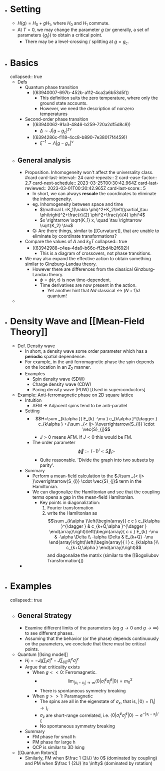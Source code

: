 - # Setting
	- $H(g)=H_0+g H_1$, where $H_0$ and $H_1$ commute.
	- At $T=0$, we may change the parameter $g$ (or generally, a set of parameters $\{g_j\}$) to obtain a critical point.
		- There may be a level-crossing / splitting at $g=g_c$.
- # Basics
  collapsed:: true
	- Defs
		- Quantum phase transition
			- ((63940007-697b-452b-a112-4ca2a6b53d5f))
				- This definition suits the zero temperature, where only the ground state accounts.
				- However, we need the description of nonzero temperatures
		- Second-order phase transition
			- ((63940062-91a3-4846-b259-720a2df5d8c9))
				- $\Delta \sim J\left|g-g_c\right|^{z v}$
			- ((6394286c-f118-4cc8-b890-7e38017f4459))
				- $\xi^{-1} \sim \Lambda\left|g-g_c\right|^v$
	- ## General analysis
		- Proposition. Inhomogeneity won't affect the universality class. #card
		  card-last-interval:: 24
		  card-repeats:: 2
		  card-ease-factor:: 2.7
		  card-next-schedule:: 2023-03-25T00:30:42.964Z
		  card-last-reviewed:: 2023-03-01T00:30:42.965Z
		  card-last-score:: 5
			- In short, we can always **rescale** the coordinates to eliminate the inhomogeneity.
			- eg. Inhomogeneity between space and time
				- $\mathcal L=K_1(\nabla \phi)^2+K_2\left(\partial_\tau \phi\right)^2+\frac{r}{2} \phi^2+\frac{y}{4} \phi^4$
				- $x \rightarrow \sqrt{K_1} x, \quad \tau \rightarrow \sqrt{K_2} \tau$
			- Q: Are there things, similar to [[Curvature]], that are unable to eliminate by coordinate transformations?
		- Compare the values of $\Delta$ and $k_B T$
		  collapsed:: true
			- ((63942988-c4ea-4da9-b66c-ff2bd4b2f692))
				- This is a diagram of crossovers, not phase transitions.
		- We may also expand the effective action to obtain something similar to Ginzburg-Landau theory.
			- However there are differences from the classical Ginzburg-Landau theory.
				- $\phi=\phi(r,\tau)$ is now time-dependent.
				- Time derivatives are now present in the action.
					- Yet another hint that $Nd$ classical <-> $(N+1)d$ quantum!
	-
- # Density Wave and [[Mean-Field Theory]]
	- Def. Density wave
		- In short, a density wave some order parameter which has a **periodic** spatial dependence.
		- For example, in the anti ferromagnetic phase the spin depends on the location in an $Z_2$ manner.
		- Examples
			- Spin density wave (SDW)
			- Charge density wave (CDW)
			- Paring density wave (PDW) [Used in superconductors]
	- Example: Anti-ferromagnetic phase on 2D square lattice
		- Intuition
			- AFM -> Adjacent spins tend to be anti-parallel
		- Setting
			- $$H=\sum _{k\alpha }( E_{k} -\mu ) c_{k\alpha }^{\dagger } c_{k\alpha } +J\sum _{< ij> }\overrightarrow{S_{i}} \cdot \vec{S}_{j}$$
				- $J>0$ means AFM. If $J<0$ this would be FM.
			- The order parameter
			  $$\vec{\phi } :=( -1)^{i}< \vec{S}_{i}> $$
				- Quite reasonable. 'Divide the graph into two subsets by parity'.
		- Summary
			- Perform a mean-field calculation to the $J\sum _{< ij> }\overrightarrow{S_{i}} \cdot \vec{S}_{j}$ term in the Hamiltonian.
			- We can diagonalize the Hamiltonian and see that the coupling terms opens a gap in the mean-field Hamiltonian.
				- Key points in diagonalization:
				  1. Fourier transformation
				  2. write the Hamiltonian as 
				  $$\sum _{k\alpha }\left(\begin{array}{ c c }
				  c_{k\alpha }^{\dagger } & c_{k+Q,\alpha }^{\dagger }
				  \end{array}\right)\left(\begin{array}{ c c }
				  E_{k} -\mu  & -\alpha \Delta \\
				  -\alpha \Delta  & E_{k+Q} -\mu 
				  \end{array}\right)\left(\begin{array}{ l }
				  c_{k\alpha }\\
				  c_{k+Q,\alpha }
				  \end{array}\right)$$
				  and diagonalize the matrix (similar to the [[Bogoliubov Transformation]])
		-
- # Examples
  collapsed:: true
	- ## General Strategy
		- Examine different limits of the parameters (eg $g \to 0$ and $g \to \infty$) to see different phases.
		- Assuming that the behavior (or the phase) depends continuously on the parameters, we conclude that there must be critical points.
	- Quantum [[Ising model]]
		- $H_I=-J g \sum_i \hat{\sigma}_i^x-J \sum_{\langle i j\rangle} \hat{\sigma}_i^z \hat{\sigma}_j^z$
		- Argue that criticality exists
			- When $g<<0$: Ferromagnetic.
				- $$\lim _{\left|x_i-x_j\right| \rightarrow \infty}\left\langle 0\left|\hat{\sigma}_i^z 
				   \hat{\sigma}_j^z\right| 0\right\rangle=m_0^2$$
				- There is spontaneous symmetry breaking
			- When $g>>1$: Paramagnetic
				- The spins are all in the eigenstate of $\sigma_x$, that is, $|0\rangle=\prod_i|\rightarrow\rangle_i$
				- $\sigma_z$ are short-range correlated, i.e. $\left\langle 0\left|\hat{\sigma}_i^z \hat{\sigma}_j^z\right| 0\right\rangle \sim e^{-\left|x_i-x_j\right| / \xi}$
				- No spontaneous symmetry breaking
		- Summary
			- FM phase for small h
			- PM phase for large h
			- QCP is similar to 3D Ising
	- [[Quantum Rotors]]
		- Similarly, FM when $\frac 1 {2IJ} \to 0$ (dominated by coupling) and PM when $\frac 1 {2IJ} \to \infty$ (dominated by rotation)